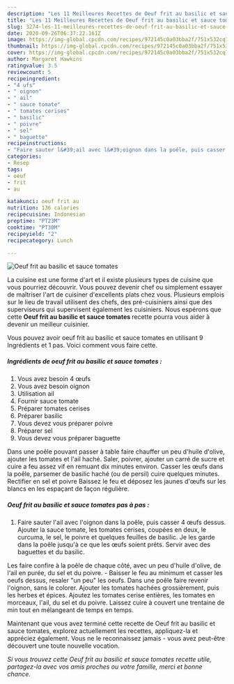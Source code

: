 ```yaml
---
description: "Les 11 Meilleures Recettes de Oeuf frit au basilic et sauce tomates"
title: "Les 11 Meilleures Recettes de Oeuf frit au basilic et sauce tomates"
slug: 3274-les-11-meilleures-recettes-de-oeuf-frit-au-basilic-et-sauce-tomates
date: 2020-09-26T06:37:22.161Z
image: https://img-global.cpcdn.com/recipes/972145c0a03bba2f/751x532cq70/oeuf-frit-au-basilic-et-sauce-tomates-photo-principale-de-la-recette.jpg
thumbnail: https://img-global.cpcdn.com/recipes/972145c0a03bba2f/751x532cq70/oeuf-frit-au-basilic-et-sauce-tomates-photo-principale-de-la-recette.jpg
cover: https://img-global.cpcdn.com/recipes/972145c0a03bba2f/751x532cq70/oeuf-frit-au-basilic-et-sauce-tomates-photo-principale-de-la-recette.jpg
author: Margaret Hawkins
ratingvalue: 3.5
reviewcount: 5
recipeingredient:
- "4 ufs"
- " oignon"
- " ail"
- " sauce tomate"
- " tomates cerises"
- " basilic"
- " poivre"
- " sel"
- " baguette"
recipeinstructions:
- "Faire sauter l&#39;ail avec l&#39;oignon dans la poêle, puis casser 4 œufs dessus. Ajouter la sauce tomate, les tomates cerises, coupées en deux, le curcuma, le sel, le poivre et quelques feuilles de basilic. Je les garde dans la poêle jusqu&#39;à ce que les œufs soient prêts. Servir avec des baguettes et du basilic."
categories:
- Resep
tags:
- oeuf
- frit
- au

katakunci: oeuf frit au 
nutrition: 136 calories
recipecuisine: Indonesian
preptime: "PT23M"
cooktime: "PT30M"
recipeyield: "2"
recipecategory: Lunch

---
```



![Oeuf frit au basilic et sauce tomates](https://img-global.cpcdn.com/recipes/972145c0a03bba2f/751x532cq70/oeuf-frit-au-basilic-et-sauce-tomates-photo-principale-de-la-recette.jpg)

La cuisine est une forme d'art et il existe plusieurs types de cuisine que vous pourriez découvrir. Vous pouvez devenir chef ou simplement essayer de maîtriser l'art de cuisiner d'excellents plats chez vous. Plusieurs emplois sur le lieu de travail utilisent des chefs, des pré-cuisiniers ainsi que des superviseurs qui supervisent également les cuisiniers. Nous espérons que cette <strong> Oeuf frit au basilic et sauce tomates </strong> recette pourra vous aider à devenir un meilleur cuisinier.

<!--inarticleads1-->

Vous pouvez avoir oeuf frit au basilic et sauce tomates en utilisant 9 Ingrédients et 1 pas. Voici comment vous faire cette.

##### Ingrédients de oeuf frit au basilic et sauce tomates :

1. Vous avez besoin 4 œufs
1. Vous avez besoin  oignon
1. Utilisation  ail
1. Fournir  sauce tomate
1. Préparer  tomates cerises
1. Préparer  basilic
1. Vous devez vous préparer  poivre
1. Préparer  sel
1. Vous devez vous préparer  baguette


Dans une poêle pouvant passer à table faire chauffer un peu d&#39;huile d&#39;olive, ajouter les tomates et l&#39;ail haché. Saler, poivrer, ajouter un carré de sucre et cuire a feu assez vif en remuant dix minutes environ. Casser les œufs dans la poêle, parsemer de basilic haché (ou de persil) cuire quelques minutes. Rectifier en sel et poivre Baissez le feu et déposez les jaunes d&#39;œufs sur les blancs en les espaçant de façon régulière. 

<!--inarticleads2-->

##### Oeuf frit au basilic et sauce tomates pas à pas :

1. Faire sauter l&#39;ail avec l&#39;oignon dans la poêle, puis casser 4 œufs dessus. Ajouter la sauce tomate, les tomates cerises, coupées en deux, le curcuma, le sel, le poivre et quelques feuilles de basilic. Je les garde dans la poêle jusqu&#39;à ce que les œufs soient prêts. Servir avec des baguettes et du basilic.


Les faire confire à la poêle de chaque côté, avec un peu d&#39;huile d&#39;olive, de l&#39;ail en purée, du sel et du poivre. - Baisser le feu au minimum et casser les oeufs dessus, resaler &#34;un peu&#34; les oeufs. Dans une poêle faire revenir l&#39;oignon, sans le colorer. Ajouter les tomates hachées grossièrement, puis les herbes et épices. Ajoutez les tomates cerise entières, les tomates en morceaux, l&#39;ail, du sel et du poivre. Laissez cuire à couvert une trentaine de min tout en mélangeant de temps en temps. 

<!--inarticleads1-->

<p>
Maintenant que vous avez terminé cette recette de Oeuf frit au basilic et sauce tomates, explorez actuellement les recettes, appliquez-la et appréciez également. Vous ne le reconnaissez jamais - vous avez peut-être découvert une toute nouvelle vocation.
</p>

<p>
<i>Si vous trouvez cette Oeuf frit au basilic et sauce tomates recette utile, partagez-la avec vos amis proches ou votre famille, merci et bonne chance.</i>
</p>
